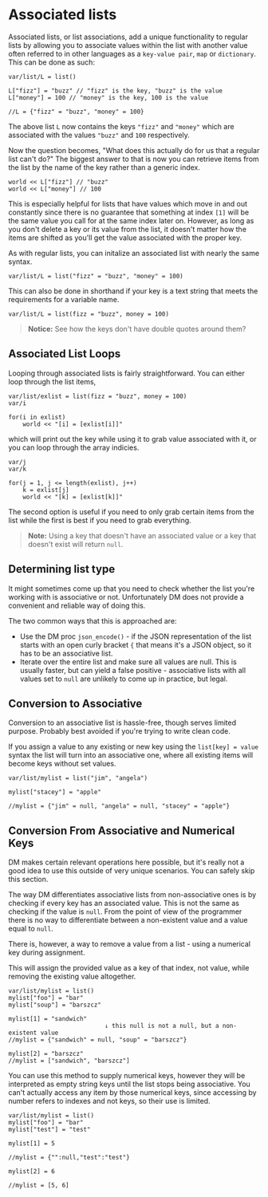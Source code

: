 # Associated lists

Associated lists, or list associations, add a unique functionality to regular lists by allowing you to associate values within the list with another value often referred to in other languages as a `key-value pair`, `map` or `dictionary`. This can be done as such:

```dm
var/list/L = list()

L["fizz"] = "buzz" // "fizz" is the key, "buzz" is the value
L["money"] = 100 // "money" is the key, 100 is the value

//L = {"fizz" = "buzz", "money" = 100}
```

The above list `L` now contains the keys `"fizz"` and `"money"` which are associated with the values `"buzz"` and `100` respectively.

Now the question becomes, "What does this actually do for us that a regular list can't do?" The biggest answer to that is now you can retrieve items from the list by the name of the key rather than a generic index.

```dm
world << L["fizz"] // "buzz"
world << L["money"] // 100
```

This is especially helpful for lists that have values which move in and out constantly since there is no guarantee that something at index `[1]` will be the same value you call for at the same index later on. However, as long as you don't delete a key or its value from the list, it doesn't matter how the items are shifted as you'll get the value associated with the proper key.

As with regular lists, you can initalize an associated list with nearly the same syntax.

```dm
var/list/L = list("fizz" = "buzz", "money" = 100)
```

This can also be done in shorthand if your key is a text string that meets the requirements for a variable name.

```dm
var/list/L = list(fizz = "buzz", money = 100)
```

>**Notice:** See how the keys don't have double quotes around them?

## Associated List Loops

Looping through associated lists is fairly straightforward. You can either loop through the list items,

```dm
var/list/exlist = list(fizz = "buzz", money = 100)
var/i

for(i in exlist)
	world << "[i] = [exlist[i]]"
```

which will print out the key while using it to grab value associated with it, or you can loop through the array indicies.

```dm
var/j
var/k

for(j = 1, j <= length(exlist), j++)
	k = exlist[j]
	world << "[k] = [exlist[k]]"
```

The second option is useful if you need to only grab certain items from the list while the first is best if you need to grab everything.

>**Note:** Using a key that doesn't have an associated value or a key that doesn't exist will return `null`.

## Determining list type

It might sometimes come up that you need to check whether the list you're working with is associative or not. Unfortunately DM does not provide a convenient and reliable way of doing this.

The two common ways that this is approached are:
* Use the DM proc `json_encode()` - if the JSON representation of the list starts with an open curly bracket `{` that means it's a JSON object, so it has to be an associative list.
* Iterate over the entire list and make sure all values are null. This is usually faster, but can yield a false positive - associative lists with all values set to `null` are unlikely to come up in practice, but legal.

## Conversion to Associative

Conversion to an associative list is hassle-free, though serves limited purpose. Probably best avoided if you're trying to write clean code.

If you assign a value to any existing or new key using the `list[key] = value` syntax the list will turn into an associative one, where all existing items will become keys without set values.

```dm
var/list/mylist = list("jim", "angela")

mylist["stacey"] = "apple"

//mylist = {"jim" = null, "angela" = null, "stacey" = "apple"}
```


## Conversion From Associative and Numerical Keys

DM makes certain relevant operations here possible, but it's really not a good idea to use this outside of very unique scenarios. You can safely skip this section.

The way DM differentiates associative lists from non-associative ones is by checking if every key has an associated value. This is not the same as checking if the value is `null`. From the point of view of the programmer there is no way to differentiate between a non-existent value and a value equal to `null`.

There is, however, a way to remove a value from a list - using a numerical key during assignment.

This will assign the provided value as a key of that index, not value, while removing the existing value altogether.

```dm
var/list/mylist = list()
mylist["foo"] = "bar"
mylist["soup"] = "barszcz"

mylist[1] = "sandwich"
                           ↓ this null is not a null, but a non-existent value
//mylist = {"sandwich" = null, "soup" = "barszcz"}

mylist[2] = "barszcz"
//mylist = ["sandwich", "barszcz"]
```

You can use this method to supply numerical keys, however they will be interpreted as empty string keys until the list stops being associative. You can't actually access any item by those numerical keys, since accessing by number refers to indexes and not keys, so their use is limited.

```dm
var/list/mylist = list()
mylist["foo"] = "bar"
mylist["test"] = "test"

mylist[1] = 5

//mylist = {"":null,"test":"test"}

mylist[2] = 6

//mylist = [5, 6]
```
